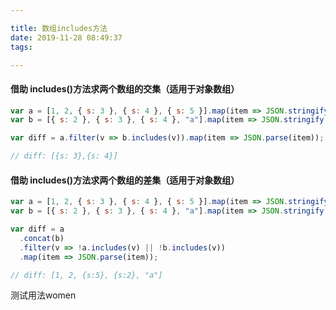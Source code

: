 ```yaml
---

title: 数组includes方法
date: 2019-11-28 08:49:37
tags:

---
```

#### 借助 includes()方法求两个数组的交集（适用于对象数组）

```js
var a = [1, 2, { s: 3 }, { s: 4 }, { s: 5 }].map(item => JSON.stringify(item));
var b = [{ s: 2 }, { s: 3 }, { s: 4 }, "a"].map(item => JSON.stringify(item));

var diff = a.filter(v => b.includes(v)).map(item => JSON.parse(item));

// diff: [{s: 3},{s: 4}]
```
<!-- more -->
#### 借助 includes()方法求两个数组的差集（适用于对象数组）

```js
var a = [1, 2, { s: 3 }, { s: 4 }, { s: 5 }].map(item => JSON.stringify(item));
var b = [{ s: 2 }, { s: 3 }, { s: 4 }, "a"].map(item => JSON.stringify(item));

var diff = a
  .concat(b)
  .filter(v => !a.includes(v) || !b.includes(v))
  .map(item => JSON.parse(item));

// diff: [1, 2, {s:5}, {s:2}, "a"]
```
测试用法women 

